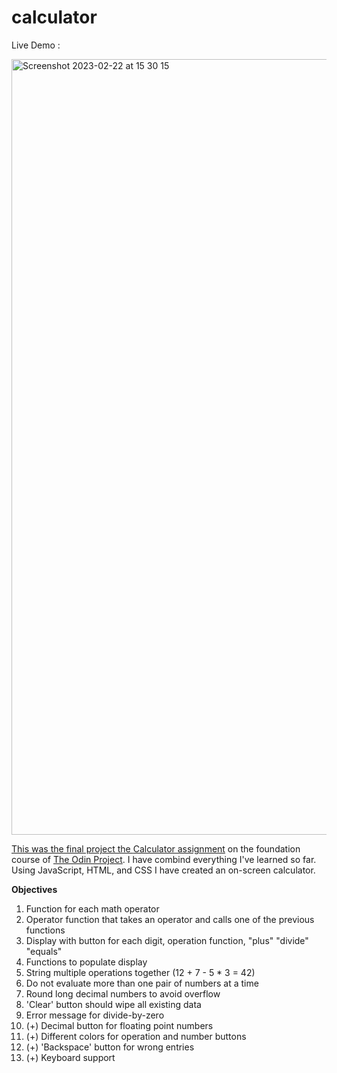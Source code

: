 # calculator
Live Demo :
<a href="https://curveservices.github.io/calculator/">

<img width="1241" alt="Screenshot 2023-02-22 at 15 30 15" src="https://user-images.githubusercontent.com/101556296/220672876-6a473a2e-c8e8-43ab-8288-a3f61689cae4.png">


This was the final project the <a href="https://www.theodinproject.com/lessons/foundations-calculator">Calculator assignment</a> on the foundation course of <a href="https://www.theodinproject.com/lessons/foundations-calculator">The Odin Project<a>. I have combind everything I've learned so far. Using JavaScript, HTML, and CSS I have created an on-screen calculator.

<b>Objectives</b>
1. Function for each math operator
2. Operator function that takes an operator and calls one of the previous functions
3. Display with button for each digit, operation function, "plus" "divide" "equals"
4. Functions to populate display
5. String multiple operations together (12 + 7 - 5 * 3 = 42)
6. Do not evaluate more than one pair of numbers at a time
7. Round long decimal numbers to avoid overflow
8. 'Clear' button should wipe all existing data
9. Error message for divide-by-zero
10. (+) Decimal button for floating point numbers
11. (+) Different colors for operation and number buttons
12. (+) 'Backspace' button for wrong entries
13. (+) Keyboard support





